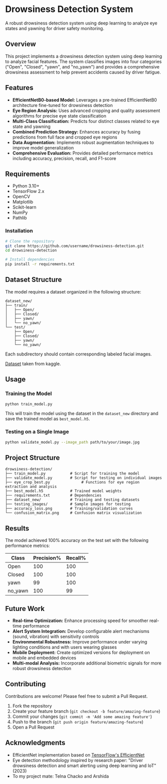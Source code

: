 # Drowsiness Detection System

A robust drowsiness detection system using deep learning to analyze eye states and yawning for driver safety monitoring.


## Overview

This project implements a drowsiness detection system using deep learning to analyze facial features. The system classifies images into four categories ("Open", "Closed", "yawn", and "no_yawn") and provides a comprehensive drowsiness assessment to help prevent accidents caused by driver fatigue.

## Features

- **EfficientNetB0-based Model:** Leverages a pre-trained EfficientNetB0 architecture fine-tuned for drowsiness detection
- **Eye Region Analysis:** Uses advanced cropping and quality assessment algorithms for precise eye state classification
- **Multi-Class Classification:** Predicts four distinct classes related to eye state and yawning
- **Combined Prediction Strategy:** Enhances accuracy by fusing predictions from full face and cropped eye regions
- **Data Augmentation:** Implements robust augmentation techniques to improve model generalization
- **Comprehensive Evaluation:** Provides detailed performance metrics including accuracy, precision, recall, and F1-score

## Requirements

- Python 3.10+
- TensorFlow 2.x
- OpenCV
- Matplotlib
- Scikit-learn
- NumPy
- Pathlib

### Installation

```bash
# Clone the repository
git clone https://github.com/username/drowsiness-detection.git
cd drowsiness-detection

# Install dependencies
pip install -r requirements.txt
```

## Dataset Structure

The model requires a dataset organized in the following structure:

```
dataset_new/
├── train/
│   ├── Open/
│   ├── Closed/
│   ├── yawn/
│   └── no_yawn/
└── test/
    ├── Open/
    ├── Closed/
    ├── yawn/
    └── no_yawn/
```

Each subdirectory should contain corresponding labeled facial images.

[Dataset](https://www.kaggle.com/datasets/serenaraju/yawn-eye-dataset-new) taken from kaggle. 

## Usage

### Training the Model

```bash
python train_model.py
```

This will train the model using the dataset in the `dataset_new` directory and save the trained model as `best_model.h5`.

### Testing on a Single Image

```bash
python validate_model.py --image_path path/to/your/image.jpg
```


## Project Structure

```
drowsiness-detection/
├── train_model.py           # Script for training the model
├── validate_model.py        # Script for testing on individual images
├── eye_crop_best.py              # Functions for eye region extraction and analysis
├── best_model.h5            # Trained model weights
├── requirements.txt         # Dependencies
├── dataset_new/             # Training and testing datasets
├── testing_images/          # Sample images for testing                
├── accuracy_loss.png        # Training/validation curves
└── confusion_matrix.png     # Confusion matrix visualization
```

## Results

The model achieved 100% accuracy on the test set with the following performance metrics:

| Class    | Precision% | Recall% |
|----------|-----------|--------|
| Open     | 100     | 100   |
| Closed   | 100      | 100   |
| yawn     | 99      | 100   |
| no_yawn  | 100     | 99  | 


## Future Work

- **Real-time Optimization:** Enhance processing speed for smoother real-time performance
- **Alert System Integration:** Develop configurable alert mechanisms (sound, vibration) with sensitivity controls
- **Environmental Robustness:** Improve performance under varying lighting conditions and with users wearing glasses
- **Mobile Deployment:** Create optimized versions for deployment on mobile and embedded devices
- **Multi-modal Analysis:** Incorporate additional biometric signals for more robust drowsiness detection

## Contributing

Contributions are welcome! Please feel free to submit a Pull Request.

1. Fork the repository
2. Create your feature branch (`git checkout -b feature/amazing-feature`)
3. Commit your changes (`git commit -m 'Add some amazing feature'`)
4. Push to the branch (`git push origin feature/amazing-feature`)
5. Open a Pull Request


## Acknowledgments

- EfficientNet implementation based on [TensorFlow's EfficientNet](https://github.com/tensorflow/tpu/tree/master/models/official/efficientnet)
- Eye detection methodology inspired by research paper: "Driver drowsiness detection and smart alerting using deep learning and IoT" (2023)
- To my project mate: Telna Chacko and Arshida
